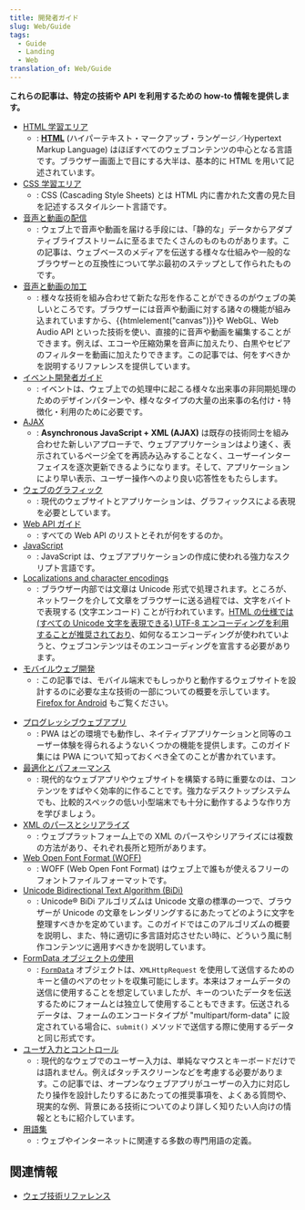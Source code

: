 ```yaml
---
title: 開発者ガイド
slug: Web/Guide
tags:
  - Guide
  - Landing
  - Web
translation_of: Web/Guide
---
```

**これらの記事は、特定の技術や API を利用するための how-to 情報を提供します。**

- [HTML 学習エリア](/ja/docs/Learn/HTML)
  - : **[HTML](/ja/docs/Glossary/HTML)** (ハイパーテキスト・マークアップ・ランゲージ／Hypertext Markup Language) はほぼすべてのウェブコンテンツの中心となる言語です。ブラウザー画面上で目にする大半は、基本的に HTML を用いて記述されています。
- [CSS 学習エリア](/ja/docs/Learn/CSS)
  - : CSS (Cascading Style Sheets) とは HTML 内に書かれた文書の見た目を記述するスタイルシート言語です。
- [音声と動画の配信](/ja/docs/Web/Guide/Audio_and_video_delivery)
  - : ウェブ上で音声や動画を届ける手段には、「静的な」データからアダプティブライブストリームに至るまでたくさんのものものがあります。この記事は、ウェブベースのメディアを伝送する様々な仕組みや一般的なブラウザーとの互換性について学ぶ最初のステップとして作られたものです。
- [音声と動画の加工](/ja/docs/Web/Guide/Audio_and_video_manipulation)
  - : 様々な技術を組み合わせて新たな形を作ることができるのがウェブの美しいところです。ブラウザーには音声や動画に対する諸々の機能が組み込まれていますから、{{htmlelement("canvas")}}や WebGL、Web Audio API といった技術を使い、直接的に音声や動画を編集することができます。例えば、エコーや圧縮効果を音声に加えたり、白黒やセピアのフィルターを動画に加えたりできます。この記事では、何をすべきかを説明するリファレンスを提供しています。
- [イベント開発者ガイド](/ja/docs/Web/Guide/Events)
  - : イベントは、ウェブ上での処理中に起こる様々な出来事の非同期処理のためのデザインパターンや、様々なタイプの大量の出来事の名付け・特徴化・利用のために必要です。
- [AJAX](/ja/docs/Web/Guide/AJAX)
  - : **Asynchronous JavaScript + XML (AJAX)** は既存の技術同士を組み合わせた新しいアプローチで、ウェブアプリケーションはより速く、表示されているページ全てを再読み込みすることなく、ユーザーインターフェイスを逐次更新できるようになります。そして、アプリケーションにより早い表示、ユーザー操作へのより良い応答性をもたらします。
- [ウェブのグラフィック](/ja/docs/Web/Guide/Graphics)
  - : 現代のウェブサイトとアプリケーションは、グラフィックスによる表現を必要としています。
- [Web API ガイド](/ja/docs/Web/Guide/API)
  - : すべての Web API のリストとそれが何をするのか。
- [JavaScript](/ja/docs/JavaScript)
  - : JavaScript は、ウェブアプリケーションの作成に使われる強力なスクリプト言語です。
- [Localizations and character encodings](/ja/docs/Web/Guide/Localizations_and_character_encodings)
  - : ブラウザー内部では文章は Unicode 形式で処理されます。ところが、ネットワークを介して文章をブラウザーに送る過程では、文字をバイトで表現する (文字エンコード) ことが行われています。[HTML の仕様では (すべての Unicode 文字を表現できる) UTF-8 エンコーディングを利用することが推奨されており](http://www.whatwg.org/specs/web-apps/current-work/multipage/semantics.html#charset)、如何なるエンコーディングが使われていようと、ウェブコンテンツはそのエンコーディングを宣言する必要があります。
- [モバイルウェブ開発](/ja/docs/Web/Guide/Mobile)
  - : この記事では、モバイル端末でもしっかりと動作するウェブサイトを設計するのに必要な主な技術の一部についての概要を示しています。[Firefox for Android](/ja/Mozilla/Firefox_for_Android) もご覧ください。

<!---->

- [プログレッシブウェブアプリ](/ja/Apps/Progressive#Core_PWA_guides)
  - : PWA はどの環境でも動作し、ネイティブアプリケーションと同等のユーザー体験を得られるようないくつかの機能を提供します。このガイド集には PWA について知っておくべき全てのことが書かれています。
- [最適化とパフォーマンス](/ja/docs/Web/Guide/Performance)
  - : 現代的なウェブアプリやウェブサイトを構築する時に重要なのは、コンテンツをすばやく効率的に作ることです。強力なデスクトップシステムでも、比較的スペックの低い小型端末でも十分に動作するような作り方を学びましょう。
- [XML のパースとシリアライズ](/ja/docs/Parsing_and_serializing_XML)
  - : ウェブプラットフォーム上での XML のパースやシリアライズには複数の方法があり、それぞれ長所と短所があります。
- [Web Open Font Format (WOFF)](/ja/docs/Web/Guide/WOFF)
  - : WOFF (Web Open Font Format) はウェブ上で誰もが使えるフリーのフォントファイルフォーマットです。
- [Unicode Bidirectional Text Algorithm (BiDi)](/ja/docs/Web/Guide/Unicode_Bidrectional_Text_Algorithm)
  - : Unicode® BiDi アルゴリズムは Unicode 文章の標準の一つで、ブラウザーが Unicode の文章をレンダリングするにあたってどのように文字を整理すべきかを定めています。このガイドではこのアルゴリズムの概要を説明し、また、特に適切に多言語対応させたい時に、どういう風に制作コンテンツに適用すべきかを説明しています。
- [FormData オブジェクトの使用](/ja/docs/Web/Guide/Using_FormData_Objects)
  - : [`FormData`](/ja/DOM/XMLHttpRequest/FormData) オブジェクトは、`XMLHttpRequest` を使用して送信するためのキーと値のペアのセットを収集可能にします。本来はフォームデータの送信に使用することを想定していましたが、キーのついたデータを伝送するためにフォームとは独立して使用することもできます。伝送されるデータは、フォームのエンコードタイプが "multipart/form-data" に設定されている場合に、`submit()` メソッドで送信する際に使用するデータと同じ形式です。
- [ユーザ入力とコントロール](/ja/docs/Web/Guide/User_input_methods)
  - : 現代的なウェブでのユーザー入力は、単純なマウスとキーボードだけでは語れません。例えばタッチスクリーンなどを考慮する必要があります。この記事では、オープンなウェブアプリがユーザーの入力に対応したり操作を設計したりするにあたっての推奨事項を、よくある質問や、現実的な例、背景にある技術についてのより詳しく知りたい人向けの情報とともに紹介しています。
- [用語集](/ja/docs/Glossary)
  - : ウェブやインターネットに関連する多数の専門用語の定義。

## 関連情報

- [ウェブ技術リファレンス](/ja/docs/Web/Reference)
